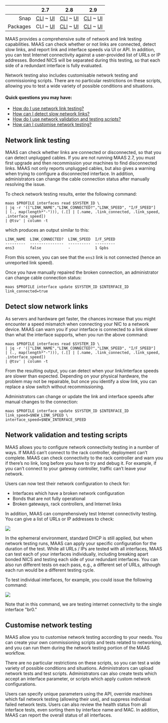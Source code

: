 ||2.7|2.8|2.9|
|-----:|:-----:|:-----:|:-----:|
|Snap|[CLI](/t/network-testing-snap-2-7-cli/2934) ~ [UI](/t/network-testing-snap-2-7-ui/2935)|[CLI](/t/network-testing-snap-2-8-cli/2936) ~ [UI](/t/network-testing-snap-2-8-ui/2937)|[CLI](/t/network-testing-snap-2-9-cli/2938) ~ [UI](/t/network-testing-snap-2-9-ui/2939)|
|Packages|CLI ~ [UI](/t/network-testing-deb-2-7-ui/2941)|[CLI](/t/network-testing-deb-2-8-cli/2942) ~ [UI](/t/network-testing-deb-2-8-ui/2943)|[CLI](/t/network-testing-deb-2-9-cli/2944) ~ [UI](/t/network-testing-deb-2-9-ui/2945)|

<!-- deb-2-7-ui
||2.7|2.8|2.9|
|-----:|:-----:|:-----:|:-----:|
|Snap|[CLI](/t/network-testing-snap-2-7-cli/2934) ~ [UI](/t/network-testing-snap-2-7-ui/2935)|[CLI](/t/network-testing-snap-2-8-cli/2936) ~ [UI](/t/network-testing-snap-2-8-ui/2937)|[CLI](/t/network-testing-snap-2-9-cli/2938) ~ [UI](/t/network-testing-snap-2-9-ui/2939)|
|Packages|[CLI](/t/network-testing-deb-2-7-cli/2940) ~ UI|[CLI](/t/network-testing-deb-2-8-cli/2942) ~ [UI](/t/network-testing-deb-2-8-ui/2943)|[CLI](/t/network-testing-deb-2-9-cli/2944) ~ [UI](/t/network-testing-deb-2-9-ui/2945)|
 deb-2-7-ui -->

<!-- deb-2-8-cli
||2.7|2.8|2.9|
|-----:|:-----:|:-----:|:-----:|
|Snap|[CLI](/t/network-testing-snap-2-7-cli/2934) ~ [UI](/t/network-testing-snap-2-7-ui/2935)|[CLI](/t/network-testing-snap-2-8-cli/2936) ~ [UI](/t/network-testing-snap-2-8-ui/2937)|[CLI](/t/network-testing-snap-2-9-cli/2938) ~ [UI](/t/network-testing-snap-2-9-ui/2939)|
|Packages|[CLI](/t/network-testing-deb-2-7-cli/2940) ~ [UI](/t/network-testing-deb-2-7-ui/2941)|CLI ~ [UI](/t/network-testing-deb-2-8-ui/2943)|[CLI](/t/network-testing-deb-2-9-cli/2944) ~ [UI](/t/network-testing-deb-2-9-ui/2945)|
 deb-2-8-cli -->

<!-- deb-2-8-ui
||2.7|2.8|2.9|
|-----:|:-----:|:-----:|:-----:|
|Snap|[CLI](/t/network-testing-snap-2-7-cli/2934) ~ [UI](/t/network-testing-snap-2-7-ui/2935)|[CLI](/t/network-testing-snap-2-8-cli/2936) ~ [UI](/t/network-testing-snap-2-8-ui/2937)|[CLI](/t/network-testing-snap-2-9-cli/2938) ~ [UI](/t/network-testing-snap-2-9-ui/2939)|
|Packages|[CLI](/t/network-testing-deb-2-7-cli/2940) ~ [UI](/t/network-testing-deb-2-7-ui/2941)|[CLI](/t/network-testing-deb-2-8-cli/2942) ~ UI|[CLI](/t/network-testing-deb-2-9-cli/2944) ~ [UI](/t/network-testing-deb-2-9-ui/2945)|
 deb-2-8-ui -->

<!-- deb-2-9-cli
||2.7|2.8|2.9|
|-----:|:-----:|:-----:|:-----:|
|Snap|[CLI](/t/network-testing-snap-2-7-cli/2934) ~ [UI](/t/network-testing-snap-2-7-ui/2935)|[CLI](/t/network-testing-snap-2-8-cli/2936) ~ [UI](/t/network-testing-snap-2-8-ui/2937)|[CLI](/t/network-testing-snap-2-9-cli/2938) ~ [UI](/t/network-testing-snap-2-9-ui/2939)|
|Packages|[CLI](/t/network-testing-deb-2-7-cli/2940) ~ [UI](/t/network-testing-deb-2-7-ui/2941)|[CLI](/t/network-testing-deb-2-8-cli/2942) ~ [UI](/t/network-testing-deb-2-8-ui/2943)|CLI ~ [UI](/t/network-testing-deb-2-9-ui/2945)|
 deb-2-9-cli -->

<!-- deb-2-9-ui
||2.7|2.8|2.9|
|-----:|:-----:|:-----:|:-----:|
|Snap|[CLI](/t/network-testing-snap-2-7-cli/2934) ~ [UI](/t/network-testing-snap-2-7-ui/2935)|[CLI](/t/network-testing-snap-2-8-cli/2936) ~ [UI](/t/network-testing-snap-2-8-ui/2937)|[CLI](/t/network-testing-snap-2-9-cli/2938) ~ [UI](/t/network-testing-snap-2-9-ui/2939)|
|Packages|[CLI](/t/network-testing-deb-2-7-cli/2940) ~ [UI](/t/network-testing-deb-2-7-ui/2941)|[CLI](/t/network-testing-deb-2-8-cli/2942) ~ [UI](/t/network-testing-deb-2-8-ui/2943)|[CLI](/t/network-testing-deb-2-9-cli/2944) ~ UI|
 deb-2-9-ui -->

<!-- snap-2-7-cli
||2.7|2.8|2.9|
|-----:|:-----:|:-----:|:-----:|
|Snap|CLI ~ [UI](/t/network-testing-snap-2-7-ui/2935)|[CLI](/t/network-testing-snap-2-8-cli/2936) ~ [UI](/t/network-testing-snap-2-8-ui/2937)|[CLI](/t/network-testing-snap-2-9-cli/2938) ~ [UI](/t/network-testing-snap-2-9-ui/2939)|
|Packages|[CLI](/t/network-testing-deb-2-7-cli/2940) ~ [UI](/t/network-testing-deb-2-7-ui/2941)|[CLI](/t/network-testing-deb-2-8-cli/2942) ~ [UI](/t/network-testing-deb-2-8-ui/2943)|[CLI](/t/network-testing-deb-2-9-cli/2944) ~ [UI](/t/network-testing-deb-2-9-ui/2945)|
 snap-2-7-cli -->

<!-- snap-2-7-ui
||2.7|2.8|2.9|
|-----:|:-----:|:-----:|:-----:|
|Snap|[CLI](/t/network-testing-snap-2-7-cli/2934) ~ UI|[CLI](/t/network-testing-snap-2-8-cli/2936) ~ [UI](/t/network-testing-snap-2-8-ui/2937)|[CLI](/t/network-testing-snap-2-9-cli/2938) ~ [UI](/t/network-testing-snap-2-9-ui/2939)|
|Packages|[CLI](/t/network-testing-deb-2-7-cli/2940) ~ [UI](/t/network-testing-deb-2-7-ui/2941)|[CLI](/t/network-testing-deb-2-8-cli/2942) ~ [UI](/t/network-testing-deb-2-8-ui/2943)|[CLI](/t/network-testing-deb-2-9-cli/2944) ~ [UI](/t/network-testing-deb-2-9-ui/2945)|
 snap-2-7-ui -->

<!-- snap-2-8-cli
||2.7|2.8|2.9|
|-----:|:-----:|:-----:|:-----:|
|Snap|[CLI](/t/network-testing-snap-2-7-cli/2934) ~ [UI](/t/network-testing-snap-2-7-ui/2935)|CLI ~ [UI](/t/network-testing-snap-2-8-ui/2937)|[CLI](/t/network-testing-snap-2-9-cli/2938) ~ [UI](/t/network-testing-snap-2-9-ui/2939)|
|Packages|[CLI](/t/network-testing-deb-2-7-cli/2940) ~ [UI](/t/network-testing-deb-2-7-ui/2941)|[CLI](/t/network-testing-deb-2-8-cli/2942) ~ [UI](/t/network-testing-deb-2-8-ui/2943)|[CLI](/t/network-testing-deb-2-9-cli/2944) ~ [UI](/t/network-testing-deb-2-9-ui/2945)|
 snap-2-8-cli -->

<!-- snap-2-8-ui
||2.7|2.8|2.9|
|-----:|:-----:|:-----:|:-----:|
|Snap|[CLI](/t/network-testing-snap-2-7-cli/2934) ~ [UI](/t/network-testing-snap-2-7-ui/2935)|[CLI](/t/network-testing-snap-2-8-cli/2936) ~ UI|[CLI](/t/network-testing-snap-2-9-cli/2938) ~ [UI](/t/network-testing-snap-2-9-ui/2939)|
|Packages|[CLI](/t/network-testing-deb-2-7-cli/2940) ~ [UI](/t/network-testing-deb-2-7-ui/2941)|[CLI](/t/network-testing-deb-2-8-cli/2942) ~ [UI](/t/network-testing-deb-2-8-ui/2943)|[CLI](/t/network-testing-deb-2-9-cli/2944) ~ [UI](/t/network-testing-deb-2-9-ui/2945)|
 snap-2-8-ui -->

<!-- snap-2-9-cli
||2.7|2.8|2.9|
|-----:|:-----:|:-----:|:-----:|
|Snap|[CLI](/t/network-testing-snap-2-7-cli/2934) ~ [UI](/t/network-testing-snap-2-7-ui/2935)|[CLI](/t/network-testing-snap-2-8-cli/2936) ~ [UI](/t/network-testing-snap-2-8-ui/2937)|CLI ~ [UI](/t/network-testing-snap-2-9-ui/2939)|
|Packages|[CLI](/t/network-testing-deb-2-7-cli/2940) ~ [UI](/t/network-testing-deb-2-7-ui/2941)|[CLI](/t/network-testing-deb-2-8-cli/2942) ~ [UI](/t/network-testing-deb-2-8-ui/2943)|[CLI](/t/network-testing-deb-2-9-cli/2944) ~ [UI](/t/network-testing-deb-2-9-ui/2945)|
 snap-2-9-cli -->

<!-- snap-2-9-ui
||2.7|2.8|2.9|
|-----:|:-----:|:-----:|:-----:|
|Snap|[CLI](/t/network-testing-snap-2-7-cli/2934) ~ [UI](/t/network-testing-snap-2-7-ui/2935)|[CLI](/t/network-testing-snap-2-8-cli/2936) ~ [UI](/t/network-testing-snap-2-8-ui/2937)|[CLI](/t/network-testing-snap-2-9-cli/2938) ~ UI|
|Packages|[CLI](/t/network-testing-deb-2-7-cli/2940) ~ [UI](/t/network-testing-deb-2-7-ui/2941)|[CLI](/t/network-testing-deb-2-8-cli/2942) ~ [UI](/t/network-testing-deb-2-8-ui/2943)|[CLI](/t/network-testing-deb-2-9-cli/2944) ~ [UI](/t/network-testing-deb-2-9-ui/2945)|
 snap-2-9-ui -->

MAAS provides a comprehensive suite of network and link testing capabilities.  MAAS can check whether or not links are connected, detect slow links, and report link and interface speeds via UI or API.  In addition, you can test Internet connectivity against a user-provided list of URLs or IP addresses.  Bonded NICS will be separated during this testing, so that each side of a redundant interface is fully evaluated.

Network testing also includes customisable network testing and commissioning scripts. There are no particular restrictions on these scripts, allowing you to test a wide variety of possible conditions and situations.

#### Quick questions you may have:

* [How do I use network link testing?](#heading--network-link-testing)
* [How can I detect slow network links?](#heading--slow-link-detection)
* [How do I use network validation and testing scripts?](#heading--network-validation-scripts-and-testing)
* [How can I customise network testing?](#heading--customisable-network-testing)

<h2 id="heading--network-link-testing">Network link testing</h2>

MAAS can check whether links are connected or disconnected, so that you can detect unplugged cables.  If you are not running MAAS 2.7, you must first upgrade and then recommission your machines to find disconnected links.  MAAS not only reports unplugged cables, but also gives a warning when trying to configure a disconnected interface.  In addition, administrators can change the cable connection status after manually resolving the issue.

To check network testing results, enter the following command:

```
maas $PROFILE interfaces read $SYSTEM_ID \
| jq -r '(["LINK_NAME","LINK_CONNECTED?","LINK_SPEED", "I/F_SPEED"]
| (., map(length*"-"))), (.[] | [.name, .link_connected, .link_speed, .interface_speed])
| @tsv' | column -t
```

which produces an output similar to this:

```
LINK_NAME  LINK_CONNECTED?  LINK_SPEED  I/F_SPEED
---------  ---------------  ----------  ---------
ens3       false            -           1 Gpbs
```

From this screen, you can see that the `ens3` link is not connected (hence an unreported link speed). 

<!-- snap-2-7-ui snap-2-8-ui snap-2-9-ui deb-2-7-ui deb-2-8-ui deb-2-9-ui
When MAAS detects a broken network link, users will see a screen similar to this one: 

<a href="https://discourse.maas.io/uploads/default/original/1X/687feb2ddea8b317f0deba239bcb1779fd5f33d3.jpeg" target = "_blank"><img src="https://discourse.maas.io/uploads/default/original/1X/687feb2ddea8b317f0deba239bcb1779fd5f33d3.jpeg"></a> 

If you're already using a version of MAAS less than 2.7, you will want to upgrade and recommission your existing machines to check link status.  Note that you will also receive a warning from MAAS when trying to configure a disconnected interface.
snap-2-7-ui snap-2-8-ui snap-2-9-ui deb-2-7-ui deb-2-8-ui deb-2-9-ui -->

Once you have manually repaired the broken connection, an administrator can change cable connection status:

```
maas $PROFILE interface update $SYSTEM_ID $INTERFACE_ID link_connected=true
```

<!-- snap-2-7-ui snap-2-8-ui snap-2-9-ui deb-2-7-ui deb-2-8-ui deb-2-9-ui
<a href="https://discourse.maas.io/uploads/default/original/1X/b8b24a2e5fbc40b6469a24733a518b510cf0d955.jpeg" target = "_blank"><img src="https://discourse.maas.io/uploads/default/original/1X/b8b24a2e5fbc40b6469a24733a518b510cf0d955.jpeg"></a> 
snap-2-7-ui snap-2-8-ui snap-2-9-ui deb-2-7-ui deb-2-8-ui deb-2-9-ui -->

<h2 id="heading--slow-link-detection">Detect slow network links</h2>

As servers and hardware get faster, the chances increase that you might encounter a speed mismatch when connecting your NIC to a network device.  MAAS can warn you if your interface is connected to a link slower than what the interface supports, when you run the above command:

```
maas $PROFILE interfaces read $SYSTEM_ID \
| jq -r '(["LINK_NAME","LINK_CONNECTED?","LINK_SPEED", "I/F_SPEED"]
| (., map(length*"-"))), (.[] | [.name, .link_connected, .link_speed, .interface_speed])
| @tsv' | column -t
```

From the resulting output, you can detect when your link/interface speeds are slower than expected. Depending on your physical hardware, the problem may not be repairable, but once you identify a slow link, you can replace a slow switch without recommissioning.  


<!-- snap-2-7-ui snap-2-8-ui snap-2-9-ui deb-2-7-ui deb-2-8-ui deb-2-9-ui
As servers and hardware get faster, the chances increase that you might encounter a speed mismatch when connecting your NIC to a network device.  MAAS can warn you if your interface is connected to a link slower than what the interface supports, by automatically detecting link and interface speed and reporting them via the UI:

<a href="https://discourse.maas.io/uploads/default/original/1X/e73a81df222f44c0b364eefcd0880e2a84c7303b.jpeg" target = "_blank"><img src="https://discourse.maas.io/uploads/default/original/1X/e73a81df222f44c0b364eefcd0880e2a84c7303b.jpeg"></a>  

Depending on your physical hardware, the problem may not be repairable, but once you identify a slow link, you can replace a slow switch without recommissioning.  
snap-2-7-ui snap-2-8-ui snap-2-9-ui deb-2-7-ui deb-2-8-ui deb-2-9-ui -->


Administrators can change or update the link and interface speeds after manual changes
to the connection:

```
maas $PROFILE interface update $SYSTEM_ID $INTERFACE_ID link_speed=$NEW_LINK_SPEED \
interface_speed=$NEW_INTERFACE_SPEED
```


<h2 id="heading--network-validation-scripts-and-testing">Network validation and testing scripts</h2>

MAAS allows you to configure network connectivity testing in a number of ways. If MAAS can’t connect to the rack controller, deployment can’t complete.  MAAS can check connectivity to the rack controller and warn you if there’s no link, long before you have to try and debug it. For example, if you can’t connect to your gateway controller, traffic can’t leave your network. 

<!-- snap-2-7-ui snap-2-8-ui snap-2-9-ui deb-2-7-ui deb-2-8-ui deb-2-9-ui
MAAS can check this link and recognise that there’s no connectivity, which alleviates hard-to-detect network issues:

<a href="https://discourse.maas.io/uploads/default/original/1X/c4f81cb3ef1a90f0a46fb62c893a4cc9f7e5f45a.jpeg" target = "_blank"><img src="https://discourse.maas.io/uploads/default/original/1X/c4f81cb3ef1a90f0a46fb62c893a4cc9f7e5f45a.jpeg"></a> 
snap-2-7-ui snap-2-8-ui snap-2-9-ui deb-2-7-ui deb-2-8-ui deb-2-9-ui -->

Users can now test their network configuration to check for:

* Interfaces which have a broken network configuration
* Bonds that are not fully operational
* Broken gateways, rack controllers, and Internet links

In addition, MAAS can comprehensively test Internet connectivity testing. You can give a list of URLs or IP addresses to check:

<a href="https://discourse.maas.io/uploads/default/original/1X/b92a8ca1821bc1ccf60cf7fddcb57f3fbeda4408.jpeg" target = "_blank"><img src="https://discourse.maas.io/uploads/default/original/1X/b92a8ca1821bc1ccf60cf7fddcb57f3fbeda4408.jpeg"></a> 

<!-- snap-2-7-ui snap-2-8-ui snap-2-9-ui deb-2-7-ui deb-2-8-ui deb-2-9-ui
In addition, MAAS can comprehensively test Internet connectivity testing. You can give a list of URLs or IP addresses to check from the network testing screen:

<a href="https://discourse.maas.io/uploads/default/original/1X/12dd87ce0bffd54c2e459c4dea850af5fcbe14d0.jpeg" target = "_blank"><img src="https://discourse.maas.io/uploads/default/original/1X/12dd87ce0bffd54c2e459c4dea850af5fcbe14d0.jpeg"></a> 
snap-2-7-ui snap-2-8-ui snap-2-9-ui deb-2-7-ui deb-2-8-ui deb-2-9-ui -->

In the ephemeral environment, standard DHCP is still applied, but when network testing runs, MAAS can apply your specific configuration for the duration of the test.  While all URLs / IPs are tested with all interfaces, MAAS can test each of your interfaces individually, including breaking apart bonded NICS and testing each side of your redundant interfaces. You can also run different tests on each pass, e.g., a different set of URLs, although each run would be a different testing cycle.

To test individual interfaces, for example, you could issue the following command:

<a href="https://discourse.maas.io/uploads/default/original/1X/7fadb56a2939f7a781510a55813141de03521e0d.jpeg" target = "_blank"><img src="https://discourse.maas.io/uploads/default/original/1X/7fadb56a2939f7a781510a55813141de03521e0d.jpeg"></a> 

Note that in this command, we are testing internet connectivity to the single interface "br0."

<h2 id="heading--customisable-network-testing">Customise network testing</h2>

MAAS allow you to customise network testing according to your needs.  You can create your own commissioning scripts and tests related to networking, and you can run them during the network testing portion of the MAAS workflow.

<!-- snap-2-7-ui snap-2-8-ui snap-2-9-ui deb-2-7-ui deb-2-8-ui deb-2-9-ui
<a href="https://discourse.maas.io/uploads/default/original/1X/0dcf089dbd8efc2fc9d0782d3b15f47647e950b8.jpeg" target = "_blank"><img src="https://discourse.maas.io/uploads/default/original/1X/0dcf089dbd8efc2fc9d0782d3b15f47647e950b8.jpeg"></a> 
snap-2-7-ui snap-2-8-ui snap-2-9-ui deb-2-7-ui deb-2-8-ui deb-2-9-ui -->

There are no particular restrictions on these scripts, so you can test a wide variety of possible conditions and situations.  Administrators can upload network tests and test scripts.  Administrators can also create tests which accept an interface parameter, or scripts which apply custom network configurations.  

Users can specify unique parameters using the API, override machines which fail network testing (allowing their use), and suppress individual failed network tests.  Users can also review the health status from all interface tests, even sorting them by interface name and MAC.  In addition, MAAS can report the overall status of all interfaces.